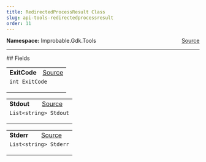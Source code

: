 ```yaml
---
title: RedirectedProcessResult Class
slug: api-tools-redirectedprocessresult
order: 11
---
```


<p><b>Namespace:</b> Improbable.Gdk.Tools<span style="float: right"><a href="https://www.github.com/spatialos/gdk-for-unity/blob/0.3.3/workers/unity/Packages/io.improbable.gdk.tools/RedirectedProcess.cs/#L13">Source</a></span></p>








</p>
<hr style="width:100%; border-top-color:#d8d8d8" />
## Fields


</p>


<table class="io-api-doc">    <tr>        <td class="io-api-doc-name"><a id="exitcode"></a><b>ExitCode</b></td>        <td class="io-api-doc-source"><a href="https://www.github.com/spatialos/gdk-for-unity/blob/0.3.3/workers/unity/Packages/io.improbable.gdk.tools/RedirectedProcess.cs/#L15">Source</a></td>    </tr>    <tr>        <td class="io-api-doc-content" colspan="2"><code>int ExitCode</code></p></td>    </tr></table>
<table class="io-api-doc">    <tr>        <td class="io-api-doc-name"><a id="stdout"></a><b>Stdout</b></td>        <td class="io-api-doc-source"><a href="https://www.github.com/spatialos/gdk-for-unity/blob/0.3.3/workers/unity/Packages/io.improbable.gdk.tools/RedirectedProcess.cs/#L16">Source</a></td>    </tr>    <tr>        <td class="io-api-doc-content" colspan="2"><code>List&lt;string&gt; Stdout</code></p></td>    </tr></table>
<table class="io-api-doc">    <tr>        <td class="io-api-doc-name"><a id="stderr"></a><b>Stderr</b></td>        <td class="io-api-doc-source"><a href="https://www.github.com/spatialos/gdk-for-unity/blob/0.3.3/workers/unity/Packages/io.improbable.gdk.tools/RedirectedProcess.cs/#L17">Source</a></td>    </tr>    <tr>        <td class="io-api-doc-content" colspan="2"><code>List&lt;string&gt; Stderr</code></p></td>    </tr></table>








